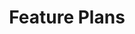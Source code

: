 ---
title: "Feature Plans"
# watermark text
watermark: "Pricing"
# page header background image
bg_image: "images/background/about.jpg"
# meta description
description : "Try ApiGear. No credit card required."
---